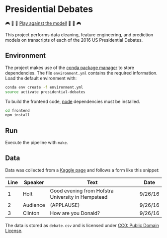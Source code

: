 
# Presidential Debates

:video_game: :game_die: :tada: [Play against the model!](https://user01.github.io/PresidentialDebates/) :tada: :game_die: :video_game:

This project performs data cleaning, feature engineering, and prediction models
on transcripts of each of the 2016 US Presidential Debates.

## Environment

The project makes use of the [conda package manager](http://conda.pydata.org/)
to store dependencies. The file `environment.yml` contains the required
information. Load the default environment with:

```bash
conda env create -f environment.yml
source activate presidential-debates
```

To build the frontend code, [node](https://nodejs.org/) dependencies must be installed.

```bash
cd frontend
npm install
```

## Run

Execute the pipeline with `make`.

## Data

Data was collected from a [Kaggle page](https://www.kaggle.com/mrisdal/2016-us-presidential-debates) and follows a form like this snippet:

| Line | Speaker  | Text                                              | Date    |
|------|----------|---------------------------------------------------|---------|
| 1    | Holt     | Good evening from Hofstra University in Hempstead | 9/26/16 |
| 2    | Audience | (APPLAUSE)                                        | 9/26/16 |
| 3    | Clinton  | How are you Donald?                               | 9/26/16 |

The data is stored as `debate.csv` and is licensed under [CC0: Public Domain License](https://creativecommons.org/publicdomain/zero/1.0/).
